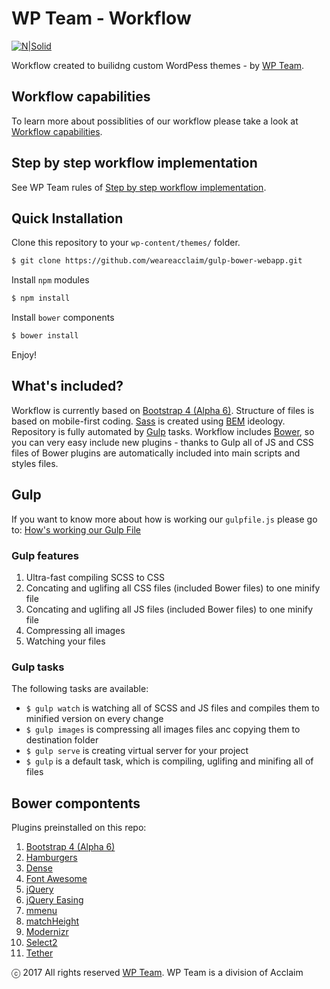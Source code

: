 # WP Team - Workflow

[![N|Solid](https://cldup.com/k_YU_-fvII.png)](http://wpteam.com)

Workflow created to builidng custom WordPess themes - by [WP Team](http://wpteam.com).

## Workflow capabilities

To learn more about possiblities of our workflow please take a look at [Workflow capabilities](docs/README_docs.md).

## Step by step workflow implementation

See WP Team rules of [Step by step workflow implementation](docs/README_implementation.md).

## Quick Installation

Clone this repository to your ```wp-content/themes/``` folder.
```sh
$ git clone https://github.com/weareacclaim/gulp-bower-webapp.git
```
Install ```npm``` modules
```sh
$ npm install
```
Install ```bower``` components
```sh
$ bower install
```
Enjoy!

## What's included?

Workflow is currently based on [Bootstrap 4 (Alpha 6)](https://v4-alpha.getbootstrap.com). Structure of files is based on mobile-first coding. [Sass](http://sass-lang.com) is created using [BEM](http://getbem.com/introduction/) ideology. Repository is fully automated by [Gulp](http://gulpjs.com) tasks. Workflow includes [Bower](https://bower.io), so you can very easy include new plugins - thanks to Gulp all of JS and CSS files of Bower plugins are automatically included into main scripts and styles files.

## Gulp

If you want to know more about how is working our `gulpfile.js` please go to: [How's working our Gulp File](docs/README_gulp.md)

### Gulp features

1. Ultra-fast compiling SCSS to CSS
2. Concating and uglifing all CSS files (included Bower files) to one minify file
3. Concating and uglifing all JS files (included Bower files) to one minify file
4. Compressing all images
5. Watching your files

### Gulp tasks

The following tasks are available:

- `$ gulp watch` is watching all of SCSS and JS files and compiles them to minified version on every change
- `$ gulp images` is compressing all images files anc copying them to destination folder
- `$ gulp serve` is creating virtual server for your project
- `$ gulp` is a default task, which is compiling, uglifing and minifing all of files

## Bower compontents

Plugins preinstalled on this repo:

1. [Bootstrap 4 (Alpha 6)](https://v4-alpha.getbootstrap.com)
2. [Hamburgers](https://jonsuh.com/hamburgers/)
3. [Dense](http://dense.rah.pw)
4. [Font Awesome](http://fontawesome.io)
5. [jQuery](https://jquery.com)
6. [jQuery Easing](https://jqueryui.com/easing/)
7. [mmenu](http://mmenu.frebsite.nl)
8. [matchHeight](http://brm.io/jquery-match-height/)
9. [Modernizr](https://modernizr.com)
10. [Select2](https://select2.github.io)
11. [Tether](http://tether.io)

ⓒ 2017 All rights reserved [WP Team](http://wpteam.com). WP Team is a division of Acclaim